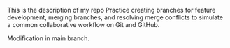 This is the description of my repo
Practice creating branches for feature development, merging branches, and resolving merge conflicts to simulate a common collaborative workflow on Git and GitHub.

Modification in main branch.